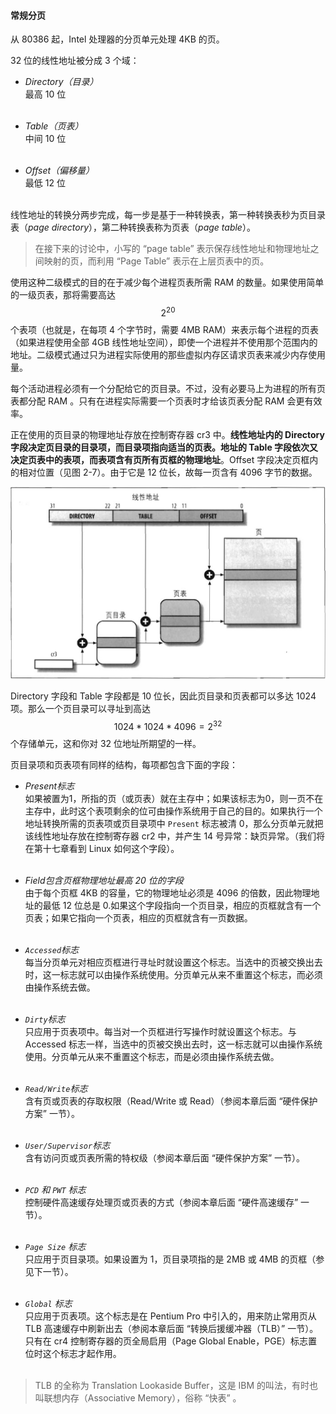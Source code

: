 #### 常规分页

从 80386 起，Intel 处理器的分页单元处理 4KB 的页。

32 位的线性地址被分成 3 个域：

* *Directory（目录）*  
最高 10 位  
&emsp;

* *Table（页表）*  
中间 10 位  
&emsp;

* *Offset（偏移量）*  
最低 12 位  
&emsp;

线性地址的转换分两步完成，每一步是基于一种转换表，第一种转换表秒为页目录表（*page directory*），第二种转换表称为页表（*page table*）。

> 在接下来的讨论中，小写的 “page table” 表示保存线性地址和物理地址之间映射的页，而利用 “Page Table” 表示在上层页表中的页。

使用这种二级模式的目的在于减少每个进程页表所需 RAM 的数量。如果使用简单的一级页表，那将需要高达 $$2^{20}$$ 个表项（也就是，在每项 4 个字节时，需要 4MB RAM）来表示每个进程的页表（如果进程使用全部 4GB 线性地址空间），即使一个进程并不使用那个范围内的地址。二级模式通过只为进程实际使用的那些虚拟内存区请求页表来减少内存使用量。

每个活动进程必须有一个分配给它的页目录。不过，没有必要马上为进程的所有页表都分配 RAM 。只有在进程实际需要一个页表时才给该页表分配 RAM 会更有效率。

正在使用的页目录的物理地址存放在控制寄存器 cr3 中。**线性地址内的 Directory 字段决定页目录的目录项，而目录项指向适当的页表。地址的 Table 字段依次又决定页表中的表项，而表项含有页所有页框的物理地址**。Offset 字段决定页框内的相对位置（见图 2-7）。由于它是 12 位长，故每一页含有 4096 字节的数据。

![图 2-7：80x86 处理器的分页](../static/2_7.jpg)

Directory 字段和 Table 字段都是 10 位长，因此页目录和页表都可以多达 1024 项。那么一个页目录可以寻址到高达 $$1024 * 1024 * 4096 = 2^{32}$$ 个存储单元，这和你对 32 位地址所期望的一样。

页目录项和页表项有同样的结构，每项都包含下面的字段：

* *Present标志*  
如果被置为1，所指的页（或页表）就在主存中；如果该标志为0，则一页不在主存中，此时这个表项剩余的位可由操作系统用于自己的目的。如果执行一个地址转换所需的页表项或页目录项中 `Present` 标志被清 0，那么分页单元就把该线性地址存放在控制寄存器 cr2 中，并产生 14 号异常：缺页异常。（我们将在第十七章看到 Linux 如何这个字段）。  
&emsp;

* *Field包含页框物理地址最高 20 位的字段*  
由于每个页框 4KB 的容量，它的物理地址必须是 4096 的倍数，因此物理地址的最低 12 位总是 0.如果这个字段指向一个页目录，相应的页框就含有一个页表；如果它指向一个页表，相应的页框就含有一页数据。  
&emsp;

* *`Accessed`标志*  
每当分页单元对相应页框进行寻址时就设置这个标志。当选中的页被交换出去时，这一标志就可以由操作系统使用。分页单元从来不重置这个标志，而必须由操作系统去做。  
&emsp;

* *`Dirty`标志*  
只应用于页表项中。每当对一个页框进行写操作时就设置这个标志。与 Accessed 标志一样，当选中的页被交换出去时，这一标志就可以由操作系统使用。分页单元从来不重置这个标志，而是必须由操作系统去做。  
&emsp;

* *`Read/Write`标志*  
含有页或页表的存取权限（Read/Write 或 Read）（参阅本章后面 “硬件保护方案” 一节）。  
&emsp;

* *`User/Supervisor`标志*  
含有访问页或页表所需的特权级（参阅本章后面 “硬件保护方案” 一节）。  
&emsp;

* *`PCD` 和 `PWT` 标志*  
控制硬件高速缓存处理页或页表的方式（参阅本章后面 “硬件高速缓存” 一节）。  
&emsp;

* *`Page Size` 标志*  
只应用于页目录项。如果设置为 1，页目录项指的是 2MB 或 4MB 的页框（参见下一节）。  
&emsp;

* *`Global` 标志*  
只应用于页表项。这个标志是在 Pentium Pro 中引入的，用来防止常用页从 TLB 高速缓存中刷新出去（参阅本章后面 “转换后援缓冲器（TLB）” 一节）。只有在 cr4 控制寄存器的页全局启用（Page Global Enable，PGE）标志置位时这个标志才起作用。  
&emsp;

> TLB 的全称为 Translation Lookaside Buffer，这是 IBM 的叫法，有时也叫联想内存（Associative Memory），俗称 “快表” 。

